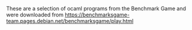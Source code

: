 These are a selection of ocaml programs from the Benchmark Game and were
downloaded from
https://benchmarksgame-team.pages.debian.net/benchmarksgame/play.html
